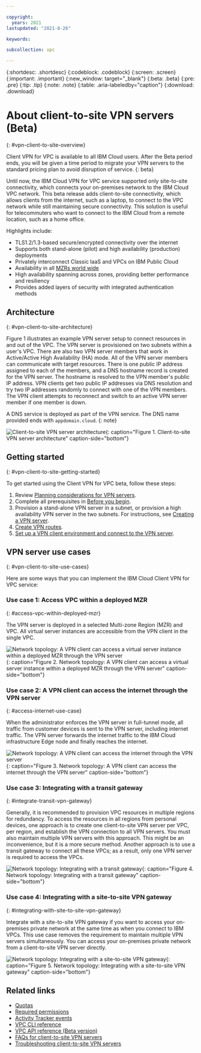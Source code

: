 ```yaml
---

copyright:
  years: 2021
lastupdated: "2021-8-26"

keywords:

subcollection: vpc

---
```


{:shortdesc: .shortdesc}
{:codeblock: .codeblock}
{:screen: .screen}
{:important: .important}
{:new_window: target="_blank"}
{:beta: .beta}
{:pre: .pre}
{:tip: .tip}
{:note: .note}
{:table: .aria-labeledby="caption"}
{:download: .download}

# About client-to-site VPN servers (Beta)
{: #vpn-client-to-site-overview}

Client VPN for VPC is available to all IBM Cloud users. After the Beta period ends, you will be given a time period to migrate your VPN servers to the standard pricing plan to avoid disruption of service.
{: beta}

Until now, the IBM Cloud VPN for VPC service supported only site-to-site connectivity, which connects your on-premises network to the IBM Cloud VPC network. This beta release adds client-to-site connectivity, which allows clients from the internet, such as a laptop, to connect to the VPC network while still maintaining secure connectivity. This solution is useful for telecommuters who want to connect to the IBM Cloud from a remote location, such as a home office.

Highlights include:

* TLS1.2/1.3-based secure/encrypted connectivity over the internet
* Supports both stand-alone (pilot) and high availability (production) deployments
* Privately interconnect Classic IaaS and VPCs on IBM Public Cloud
* Availability in all [MZRs world wide](/docs/vpc?topic=vpc-creating-a-vpc-in-a-different-region)
* High availability spanning across zones, providing better performance and resiliency
* Provides added layers of security with integrated authentication methods

## Architecture
{: #vpn-client-to-site-architecture}

Figure 1 illustrates an example VPN server setup to connect resources in and out of the VPC. The VPN server is provisioned on two subnets within a user's VPC. There are also two VPN server members that work in Active/Active High Availability (HA) mode. All of the VPN server members can communicate with target resources. There is one public IP address assigned to each of the members, and a DNS hostname record is created for the VPN server. The hostname is resolved to the VPN member's public IP address. VPN clients get two public IP addresses via DNS resolution and try two IP addresses randomly to connect with one of the VPN members. The VPN client attempts to reconnect and switch to an active VPN server member if one member is down.

A DNS service is deployed as part of the VPN service. The DNS name provided ends with `appdomain.cloud`.
{: note}

![Client-to-site VPN server architecture](images/vpn-server-arch.png "Client-to-site VPN server architecture"){: caption="Figure 1. Client-to-site VPN server architecture" caption-side="bottom"}

## Getting started
{: #vpn-client-to-site-getting-started}

To get started using the Client VPN for VPC beta, follow these steps:

1. Review [Planning considerations for VPN servers](/docs/vpc?topic=vpc-client-to-site-vpn-planning).
1. Complete all prerequisites in [Before you begin](/docs/vpc?topic=vpc-vpn-create-server#vpn-client-to-site-prerequisites).
1. Provision a stand-alone VPN server in a subnet, or provision a high availability VPN server in the two subnets. For instructions, see [Creating a VPN server](/docs/vpc?topic=vpc-vpn-create-server).
1. [Create VPN routes](/docs/vpc?topic=vpc-vpn-client-to-site-routes).
1. [Set up a VPN client environment and connect to the VPN server](/docs/vpc?topic=vpc-vpn-client-environment-setup).

## VPN server use cases
{: #vpn-client-to-site-use-cases}

Here are some ways that you can implement the IBM Cloud Client VPN for VPC service:

### Use case 1: Access VPC within a deployed MZR
{: #access-vpc-within-deployed-mzr}

The VPN server is deployed in a selected Multi-zone Region (MZR) and VPC. All virtual server instances are accessible from the VPN client in the single VPC.

![Network topology: A VPN client can access a virtual server instance within a deployed MZR through the VPN server](images/vpn-server-usecase-vms.png "A VPN client can access a virtual server instance within a deployed MZR through the VPN server"){: caption="Figure 2. Network topology: A VPN client can access a virtual server instance within a deployed MZR through the VPN server" caption-side="bottom"}

### Use case 2: A VPN client can access the internet through the VPN server
{: #access-internet-use-case}

When the administrator enforces the VPN server in full-tunnel mode, all traffic from customer devices is sent to the VPN server, including internet traffic. The VPN server forwards the internet traffic to the IBM Cloud infrastructure Edge node and finally reaches the internet.

![Network topology: A VPN client can access the internet through the VPN server](images/vpn-connect-to-internet.png "A VPN client can access the internet through the VPN server"){: caption="Figure 3. Network topology: A VPN client can access the internet through the VPN server" caption-side="bottom"}

### Use case 3: Integrating with a transit gateway
{: #integrate-transit-vpn-gateway}

Generally, it is recommended to provision VPC resources in multiple regions for redundancy. To access the resources in all regions from personal devices, one approach is to create one client-to-site VPN server per VPC, per region, and establish the VPN connection to all VPN servers. You must also maintain multiple VPN servers with this approach. This might be an inconvenience, but it is a more secure method. Another approach is to use a transit gateway to connect all these VPCs; as a result, only one VPN server is required to access the VPCs.

![Network topology: Integrating with a transit gateway](images/vpn-server-use-case-tgw-integration.png "Integrating with a transit gateway"){: caption="Figure 4. Network topology: Integrating with a transit gateway" caption-side="bottom"}

### Use case 4: Integrating with a site-to-site VPN gateway
{: #integrating-with-site-to-site-vpn-gateway}

Integrate with a site-to-site VPN gateway if you want to access your on-premises private network at the same time as when you connect to IBM VPCs. This use case removes the requirement to maintain multiple VPN servers simultaneously. You can access your on-premises private network from a client-to-site VPN server directly.  

![Network topology: Integrating with a site-to-site VPN gateway](images/vpn-server-use-case-vpn-gateway.png "Integrating with a site-to-site VPN gateway"){: caption="Figure 5. Network topology: Integrating with a site-to-site VPN gateway" caption-side="bottom"}

## Related links

* [Quotas](/docs/vpc?topic=vpc-quotas#vpn-server-quotas)
* [Required permissions](/docs/vpc?topic=vpc-resource-authorizations-required-for-api-and-cli-calls#vpn-server-authorizations-required-for-api-and-cli-calls)
* [Activity Tracker events](/docs/vpc?topic=vpc-at-events#events-vpn-server)
* [VPC CLI reference](/docs/vpc?topic=vpc-infrastructure-cli-plugin-vpc-reference#vpn-server-clis)
* [VPC API reference (Beta version)](/apidocs/vpc-beta)
* [FAQs for client-to-site VPN servers](/docs/vpc?topic=vpc-faqs-vpn-server)
* [Troubleshooting client-to-site VPN servers](/docs/vpc?topic=vpc-why-do-i-get-an-authentication-error-user-authentication-failed-when-connecting-to-vpn-server)
